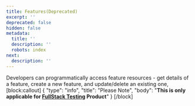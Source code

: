```yaml
---
title: Features(Deprecated)
excerpt: ''
deprecated: false
hidden: false
metadata:
  title: ''
  description: ''
  robots: index
next:
  description: ''
---
```

Developers can programmatically access feature resources - get details of a feature, create a new feature, and update/delete an existing one,
[block:callout]
{
  "type": "info",
  "title": "Please Note",
  "body": "**This is only applicable for [FullStack Testing](https://vwo.com/fullstack/) Product**"
}
[/block]